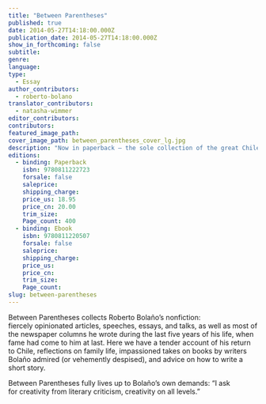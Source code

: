 ```yaml
---
title: "Between Parentheses"
published: true
date: 2014-05-27T14:18:00.000Z
publication_date: 2014-05-27T14:18:00.000Z
show_in_forthcoming: false
subtitle:
genre:
language:
type:
  - Essay
author_contributors:
  - roberto-bolano
translator_contributors:
  - natasha-wimmer
editor_contributors:
contributors:
featured_image_path:
cover_image_path: between_parentheses_cover_lg.jpg
description: "Now in paperback — the sole collection of the great Chilean writer’s essays "
editions:
  - binding: Paperback
    isbn: 9780811222723
    forsale: false
    saleprice:
    shipping_charge:
    price_us: 18.95
    price_cn: 20.00
    trim_size:
    Page_count: 400
  - binding: Ebook
    isbn: 9780811220507
    forsale: false
    saleprice:
    shipping_charge:
    price_us:
    price_cn:
    trim_size:
    Page_count:
slug: between-parentheses
---
```


Between Parentheses collects Roberto Bolaño’s nonfiction: fiercely opinionated articles, speeches, essays, and talks, as well as most of the newspaper columns he wrote during the last five years of his life, when fame had come to him at last. Here we have a tender account of his return to Chile, reflections on family life, impassioned takes on books by writers Bolaño admired (or vehemently despised), and advice on how to write a short story.

Between Parentheses fully lives up to Bolaño’s own demands: “I ask for creativity from literary criticism, creativity on all levels.”

